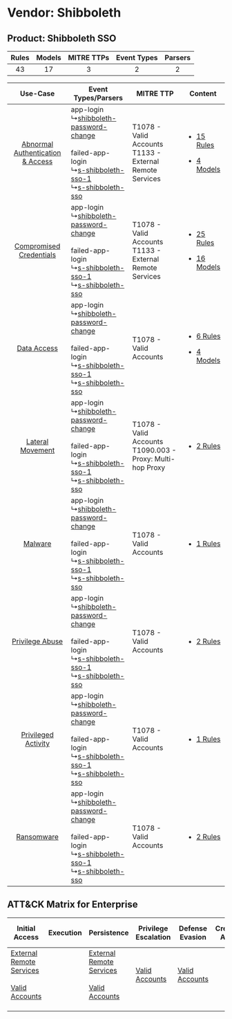 Vendor: Shibboleth
==================
Product: Shibboleth SSO
-----------------------
| Rules | Models | MITRE TTPs | Event Types | Parsers |
|:-----:|:------:|:----------:|:-----------:|:-------:|
|  43   |   17   |     3      |      2      |    2    |

|    Use-Case    | Event Types/Parsers    | MITRE TTP    | Content    |
|:----:| ---- | ---- | ---- |
| [Abnormal Authentication & Access](../../../UseCases/uc_abnormal_authentication_&_access.md) |  app-login<br> ↳[shibboleth-password-change](Ps/pC_shibbolethpasswordchange.md)<br><br> failed-app-login<br> ↳[s-shibboleth-sso-1](Ps/pC_sshibbolethsso1.md)<br> ↳[s-shibboleth-sso](Ps/pC_sshibbolethsso.md)<br> | T1078 - Valid Accounts<br>T1133 - External Remote Services<br>   | [<ul><li>15 Rules</li></ul><ul><li>4 Models</li></ul>](RM/r_m_shibboleth_shibboleth_sso_Abnormal_Authentication_&_Access.md) |
|          [Compromised Credentials](../../../UseCases/uc_compromised_credentials.md)          |  app-login<br> ↳[shibboleth-password-change](Ps/pC_shibbolethpasswordchange.md)<br><br> failed-app-login<br> ↳[s-shibboleth-sso-1](Ps/pC_sshibbolethsso1.md)<br> ↳[s-shibboleth-sso](Ps/pC_sshibbolethsso.md)<br> | T1078 - Valid Accounts<br>T1133 - External Remote Services<br>   | [<ul><li>25 Rules</li></ul><ul><li>16 Models</li></ul>](RM/r_m_shibboleth_shibboleth_sso_Compromised_Credentials.md)         |
|    [Data Access](../../../UseCases/uc_data_access.md)    |  app-login<br> ↳[shibboleth-password-change](Ps/pC_shibbolethpasswordchange.md)<br><br> failed-app-login<br> ↳[s-shibboleth-sso-1](Ps/pC_sshibbolethsso1.md)<br> ↳[s-shibboleth-sso](Ps/pC_sshibbolethsso.md)<br> | T1078 - Valid Accounts<br>    | [<ul><li>6 Rules</li></ul><ul><li>4 Models</li></ul>](RM/r_m_shibboleth_shibboleth_sso_Data_Access.md)    |
|    [Lateral Movement](../../../UseCases/uc_lateral_movement.md)    |  app-login<br> ↳[shibboleth-password-change](Ps/pC_shibbolethpasswordchange.md)<br><br> failed-app-login<br> ↳[s-shibboleth-sso-1](Ps/pC_sshibbolethsso1.md)<br> ↳[s-shibboleth-sso](Ps/pC_sshibbolethsso.md)<br> | T1078 - Valid Accounts<br>T1090.003 - Proxy: Multi-hop Proxy<br> | [<ul><li>2 Rules</li></ul>](RM/r_m_shibboleth_shibboleth_sso_Lateral_Movement.md)    |
|    [Malware](../../../UseCases/uc_malware.md)    |  app-login<br> ↳[shibboleth-password-change](Ps/pC_shibbolethpasswordchange.md)<br><br> failed-app-login<br> ↳[s-shibboleth-sso-1](Ps/pC_sshibbolethsso1.md)<br> ↳[s-shibboleth-sso](Ps/pC_sshibbolethsso.md)<br> | T1078 - Valid Accounts<br>    | [<ul><li>1 Rules</li></ul>](RM/r_m_shibboleth_shibboleth_sso_Malware.md)    |
|    [Privilege Abuse](../../../UseCases/uc_privilege_abuse.md)    |  app-login<br> ↳[shibboleth-password-change](Ps/pC_shibbolethpasswordchange.md)<br><br> failed-app-login<br> ↳[s-shibboleth-sso-1](Ps/pC_sshibbolethsso1.md)<br> ↳[s-shibboleth-sso](Ps/pC_sshibbolethsso.md)<br> | T1078 - Valid Accounts<br>    | [<ul><li>2 Rules</li></ul>](RM/r_m_shibboleth_shibboleth_sso_Privilege_Abuse.md)    |
|    [Privileged Activity](../../../UseCases/uc_privileged_activity.md)    |  app-login<br> ↳[shibboleth-password-change](Ps/pC_shibbolethpasswordchange.md)<br><br> failed-app-login<br> ↳[s-shibboleth-sso-1](Ps/pC_sshibbolethsso1.md)<br> ↳[s-shibboleth-sso](Ps/pC_sshibbolethsso.md)<br> | T1078 - Valid Accounts<br>    | [<ul><li>1 Rules</li></ul>](RM/r_m_shibboleth_shibboleth_sso_Privileged_Activity.md)    |
|    [Ransomware](../../../UseCases/uc_ransomware.md)    |  app-login<br> ↳[shibboleth-password-change](Ps/pC_shibbolethpasswordchange.md)<br><br> failed-app-login<br> ↳[s-shibboleth-sso-1](Ps/pC_sshibbolethsso1.md)<br> ↳[s-shibboleth-sso](Ps/pC_sshibbolethsso.md)<br> | T1078 - Valid Accounts<br>    | [<ul><li>2 Rules</li></ul>](RM/r_m_shibboleth_shibboleth_sso_Ransomware.md)    |

ATT&CK Matrix for Enterprise
----------------------------
| Initial Access                                                                                                                                   | Execution | Persistence                                                                                                                                      | Privilege Escalation                                                | Defense Evasion                                                     | Credential Access | Discovery | Lateral Movement | Collection | Command and Control                                                                                                                       | Exfiltration | Impact |
| ------------------------------------------------------------------------------------------------------------------------------------------------ | --------- | ------------------------------------------------------------------------------------------------------------------------------------------------ | ------------------------------------------------------------------- | ------------------------------------------------------------------- | ----------------- | --------- | ---------------- | ---------- | ----------------------------------------------------------------------------------------------------------------------------------------- | ------------ | ------ |
| [External Remote Services](https://attack.mitre.org/techniques/T1133)<br><br>[Valid Accounts](https://attack.mitre.org/techniques/T1078)<br><br> |           | [External Remote Services](https://attack.mitre.org/techniques/T1133)<br><br>[Valid Accounts](https://attack.mitre.org/techniques/T1078)<br><br> | [Valid Accounts](https://attack.mitre.org/techniques/T1078)<br><br> | [Valid Accounts](https://attack.mitre.org/techniques/T1078)<br><br> |                   |           |                  |            | [Proxy: Multi-hop Proxy](https://attack.mitre.org/techniques/T1090/003)<br><br>[Proxy](https://attack.mitre.org/techniques/T1090)<br><br> |              |        |